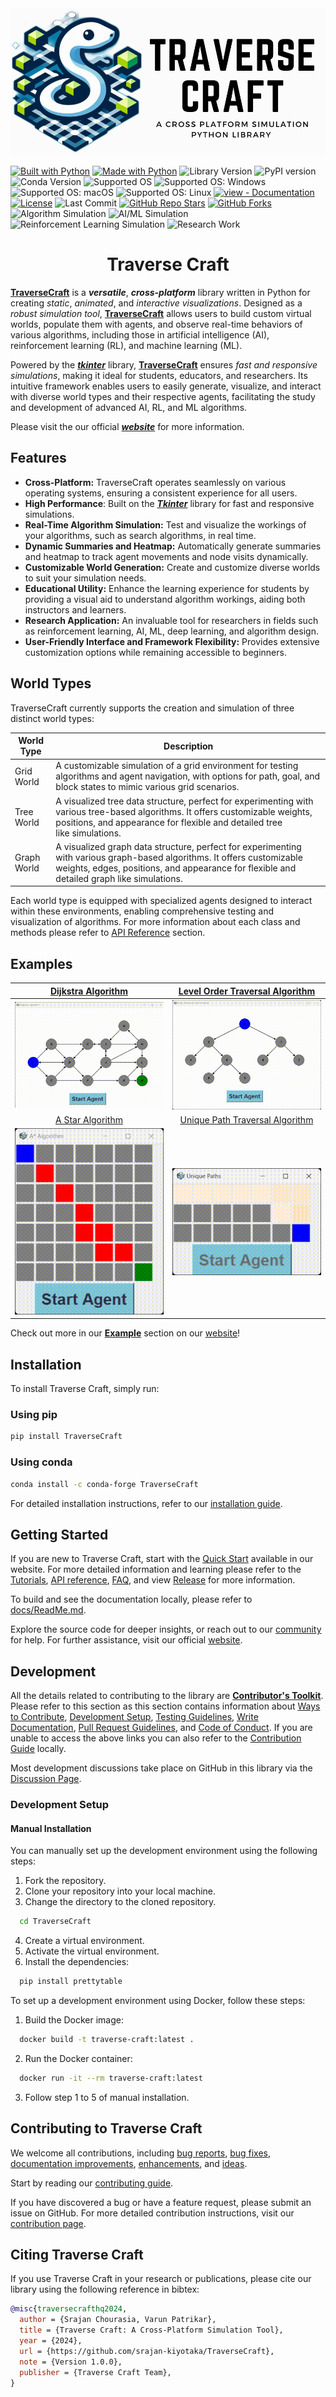 <picture align="center">
  <img alt="Traverse Craft Logo" src="src/traverseCraft/icons/logo/traverseCraftLandscapeLogo.png">
</picture>

<!-- ![Build Status](https://github.com/srajan-kiyotaka/TraverseCraft/blob/main/.github/workflows/python-app.yml/badge.svg) -->
[![Built with Python](https://img.shields.io/badge/Built%20with-Python-blue.svg)](https://www.python.org/)
[![Made with Python](https://img.shields.io/badge/Python->=3.6-blue?logo=python&logoColor=white)](https://python.org "Go to Python homepage")
![Library Version](https://img.shields.io/badge/version-1.0.0-blue.svg)
![PyPI version](https://badge.fury.io/py/TraverseCraft.svg)
![Conda Version](https://img.shields.io/conda/v/conda-forge/TraverseCraft)
![Supported OS](https://img.shields.io/badge/OS-Windows%20%7C%20MacOS%20%7C%20Linux-0078D6.svg)
![Supported OS: Windows](https://img.shields.io/badge/Windows-%234285F4.svg?logo=windows&logoColor=white)
![Supported OS: macOS](https://img.shields.io/badge/macOS-%23000000.svg?logo=apple&logoColor=white)
![Supported OS: Linux](https://img.shields.io/badge/Linux-%23FCC624.svg?logo=linux&logoColor=black)
[![view - Documentation](https://img.shields.io/badge/view-Documentation-blue)](https://harrionparrix.github.io/traversecraft/references/world/World.html "Go to library documentation")
[![License](https://img.shields.io/badge/License-MIT-blue.svg)](https://github.com/srajan-kiyotaka/TraverseCraft/blob/main/LICENCE)
![Last Commit](https://img.shields.io/github/last-commit/srajan-kiyotaka/TraverseCraft.svg)
[![GitHub Repo Stars](https://img.shields.io/github/stars/srajan-kiyotaka/TraverseCraft.svg?style=social)](https://github.com/srajan-kiyotaka/TraverseCraft)
[![GitHub Forks](https://img.shields.io/github/forks/srajan-kiyotaka/TraverseCraft.svg?style=social)](https://github.com/srajan-kiyotaka/TraverseCraft)
![Algorithm Simulation](https://img.shields.io/badge/Algorithm%20Simulation-%2300aaff.svg)
![AI/ML Simulation](https://img.shields.io/badge/AI/ML%20Simulation-%23ff4081.svg)
![Reinforcement Learning Simulation](https://img.shields.io/badge/Reinforcement%20Learning%20Simulation-%23ffca28.svg)
![Research Work](https://img.shields.io/badge/Research%20Work-%237fbc41.svg)


<center>
  <h1>
    Traverse Craft
  </h1>
</center>

[**TraverseCraft**](https://github.com/srajan-kiyotaka/TraverseCraft) is a ***versatile***, ***cross-platform*** library written in Python for creating *static*, *animated*, and *interactive visualizations*. Designed as a *robust simulation tool*, [**TraverseCraft**](https://github.com/srajan-kiyotaka/TraverseCraft) allows users to build custom virtual worlds, populate them with agents, and observe real-time behaviors of various algorithms, including those in artificial intelligence (AI), reinforcement learning (RL), and machine learning (ML).

Powered by the ***[tkinter](https://docs.python.org/3/library/tkinter.html#module-tkinter)*** library, [**TraverseCraft**](https://github.com/srajan-kiyotaka/TraverseCraft) ensures *fast and responsive simulations*, making it ideal for students, educators, and researchers. Its intuitive framework enables users to easily generate, visualize, and interact with diverse world types and their respective agents, facilitating the study and development of advanced AI, RL, and ML algorithms.

Please visit the our official ***[website](https://harrionparrix.github.io/traversecraft/index.html)*** for more information.

## Features

- **Cross-Platform:** TraverseCraft operates seamlessly on various operating systems, ensuring a consistent experience for all users.
- **High Performance**: Built on the ***[Tkinter](https://docs.python.org/3/library/tkinter.html#module-tkinter)*** library for fast and responsive simulations.
- **Real-Time Algorithm Simulation:** Test and visualize the workings of your algorithms, such as search algorithms, in real time.
- **Dynamic Summaries and Heatmap:** Automatically generate summaries and heatmap to track agent movements and node visits dynamically.
- **Customizable World Generation:** Create and customize diverse worlds to suit your simulation needs.
- **Educational Utility:** Enhance the learning experience for students by providing a visual aid to understand algorithm workings, aiding both instructors and learners.
- **Research Application:** An invaluable tool for researchers in fields such as reinforcement learning, AI, ML, deep learning, and algorithm design.
- **User-Friendly Interface and Framework Flexibility:** Provides extensive customization options while remaining accessible to beginners.


## World Types

TraverseCraft currently supports the creation and simulation of three distinct world types:

| World Type  | Description                                                                           |
|-------------|---------------------------------------------------------------------------------------|
| Grid World  |A customizable simulation of a grid environment for testing algorithms and agent navigation, with options for path, goal, and block states to mimic various grid scenarios.  |
| Tree World  | A visualized tree data structure, perfect for experimenting with various tree-based algorithms. It offers customizable weights, positions, and appearance for flexible and detailed tree like simulations.     |
| Graph World | A visualized graph data structure, perfect for experimenting with various graph-based algorithms. It offers customizable weights, edges, positions, and appearance for flexible and detailed graph like simulations.  |

Each world type is equipped with specialized agents designed to interact within these environments, enabling comprehensive testing and visualization of algorithms. For more information about each class and methods please refer to [API Reference](https://harrionparrix.github.io/traversecraft/references/world/World.html) section.

## Examples

| <center> <a href='tutorials/Graph World/dijkstra.py'>Dijkstra Algorithm</a> </center> | <center> <a href='tutorials/Tree World/level_order_traversal.py'> Level Order Traversal Algorithm </a> </center> |
|-|-|
| <img src='resources/dijkstra.gif' alt='Dijkstra Algorithm'> |<img src='resources/level_order.gif' alt='Level Order Traversal Algorithm'>|
| <center> <a href='tutorials/Grid World/a_star.py'>A Star Algorithm</a> </center> | <center> <a href='tutorials/Grid World/unique_path.py'> Unique Path Traversal Algorithm </a> </center> |
| <img src='resources/AStar.gif' alt='A Star Algorithm'> |<img src='resources/unique_paths.gif' alt='Unique Paths Algorithm'>|

Check out more in our [**Example**](https://harrionparrix.github.io/traversecraft/user-guide/examples/index.html) section on our [website](https://harrionparrix.github.io/traversecraft/index.html)!



## Installation

To install Traverse Craft, simply run:

### Using pip

```bash
pip install TraverseCraft
```

### Using conda

```bash
conda install -c conda-forge TraverseCraft
```

For detailed installation instructions, refer to our [installation guide](https://harrionparrix.github.io/traversecraft/getting-started/index.html).

## Getting Started

If you are new to Traverse Craft, start with the [Quick Start](https://harrionparrix.github.io/traversecraft/getting-started/quick-start.html) available in our website. For more detailed information and learning please refer to the [Tutorials](https://harrionparrix.github.io/traversecraft/user-guide/index.html), [API reference](https://harrionparrix.github.io/traversecraft/references/world/World.html), [FAQ](https://harrionparrix.github.io/traversecraft/user-guide/faq/index.html), and view [Release](https://harrionparrix.github.io/traversecraft/releases/release-1.html) for more information.

To build and see the documentation locally, please refer to [docs/ReadMe.md](docs/ReadMe.md).

Explore the source code for deeper insights, or reach out to our [community](https://github.com/srajan-kiyotaka/TraverseCraft/discussions) for help. For further assistance, visit our official [website](https://harrionparrix.github.io/traversecraft/index.html).

## Development

All the details related to contributing to the library are [**Contributor's Toolkit**](https://harrionparrix.github.io/traversecraft/contribute/index.html). Please refer to this section as this section contains information about [Ways to Contribute](https://harrionparrix.github.io/traversecraft/contribute/ways-to-contribute.html), [Development Setup](https://harrionparrix.github.io/traversecraft/contribute/dev-setup.html), [Testing Guidelines](https://harrionparrix.github.io/traversecraft/contribute/testing.html), [Write Documentation](https://harrionparrix.github.io/traversecraft/contribute/documentation.html), [Pull Request Guidelines](https://harrionparrix.github.io/traversecraft/contribute/pull-requests.html), and [Code of Conduct](https://harrionparrix.github.io/traversecraft/contribute/code-of-conduct.html). If you are unable to access the above links you can also refer to the [Contribution Guide](./CONTRIBUTING.md) locally.

Most development discussions take place on GitHub in this library via the [Discussion Page](https://github.com/srajan-kiyotaka/TraverseCraft/discussions).


### Development Setup

#### Manual Installation

You can manually set up the development environment using the following steps:

1. Fork the repository.
2. Clone your repository into your local machine.
3. Change the directory to the cloned repository.
  ```bash
    cd TraverseCraft
  ```
4. Create a virtual environment.
5. Activate the virtual environment.
6. Install the dependencies:
  ```bash
    pip install prettytable
  ```

To set up a development environment using Docker, follow these steps:

1. Build the Docker image:

```sh
  docker build -t traverse-craft:latest .
```

2. Run the Docker container:

```sh
  docker run -it --rm traverse-craft:latest
```

3. Follow step 1 to 5 of manual installation.

## Contributing to Traverse Craft

We welcome all contributions, including [bug reports](https://github.com/srajan-kiyotaka/TraverseCraft/issues/new?assignees=&labels=bug&projects=&template=bug_report.md&title=%5BBUG%5D), [bug fixes](https://github.com/srajan-kiyotaka/TraverseCraft/issues), [documentation improvements](https://github.com/srajan-kiyotaka/TraverseCraft/issues/new?assignees=&labels=documentation&projects=&template=documentation-template.md&title=%5BDOCUMENTATION%5D), [enhancements](https://github.com/srajan-kiyotaka/TraverseCraft/issues), and [ideas](https://github.com/srajan-kiyotaka/TraverseCraft/issues/new?assignees=&labels=enhancement&projects=&template=feature_request.md&title=%5BFEATURE%5D).

Start by reading our [contributing guide](https://harrionparrix.github.io/traversecraft/contribute/contribution-guide.html).

If you have discovered a bug or have a feature request, please submit an issue on GitHub. For more detailed contribution instructions, visit our [contribution page](https://harrionparrix.github.io/traversecraft/contribute/index.html).

## Citing Traverse Craft

If you use Traverse Craft in your research or publications, please cite our library using the following reference in bibtex:

```bibtex
@misc{traversecrafthq2024,
  author = {Srajan Chourasia, Varun Patrikar},
  title = {Traverse Craft: A Cross-Platform Simulation Tool},
  year = {2024},
  url = {https://github.com/srajan-kiyotaka/TraverseCraft},
  note = {Version 1.0.0},
  publisher = {Traverse Craft Team},
}
```
